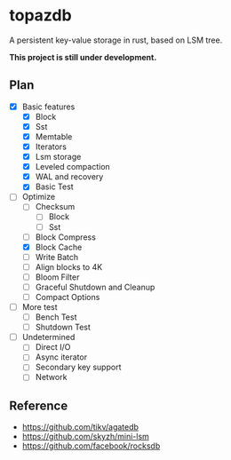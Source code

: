 # topazdb
A persistent key-value storage in rust, based on LSM tree.

**This project is still under development.**

## Plan
- [x] Basic features
  - [x] Block
  - [x] Sst
  - [x] Memtable
  - [x] Iterators
  - [x] Lsm storage
  - [x] Leveled compaction
  - [x] WAL and recovery
  - [X] Basic Test
- [ ] Optimize
  - [ ] Checksum
    - [ ] Block
    - [ ] Sst 
  - [ ] Block Compress 
  - [x] Block Cache
  - [ ] Write Batch
  - [ ] Align blocks to 4K 
  - [ ] Bloom Filter
  - [ ] Graceful Shutdown and Cleanup
  - [ ] Compact Options
- [ ] More test
  - [ ] Bench Test
  - [ ] Shutdown Test
- [ ] Undetermined
  - [ ] Direct I/O
  - [ ] Async iterator
  - [ ] Secondary key support 
  - [ ] Network

## Reference
- https://github.com/tikv/agatedb
- https://github.com/skyzh/mini-lsm
- https://github.com/facebook/rocksdb
